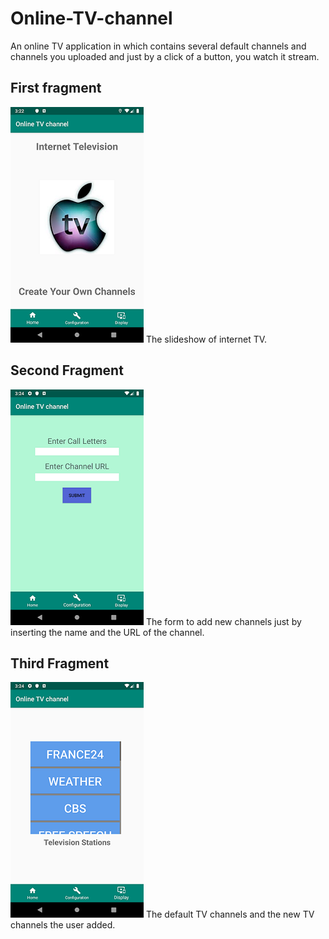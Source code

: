 # Online-TV-channel
An online TV application in which contains several default channels and channels you uploaded and just by a click of a button, you watch it stream.

## First fragment
![first-page](images/bottom_main.png) The slideshow of internet TV.

## Second Fragment
![second-page](images/bottom_second.png) The form to add new channels just by inserting the name and the URL of the channel.

## Third Fragment
![third-page](images/bottom_third.png) The default TV channels and the new TV channels the user added.
